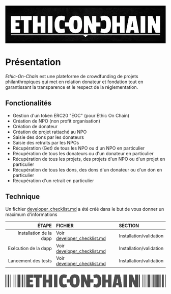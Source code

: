 ![Cover](./images/readme/githubReadmeHeader.png)

# Présentation
*Ethic-On-Chain* est une plateforme de crowdfunding de projets philanthropiques qui met en relation donateur et fondation tout en garantissant la transparence et le respect de la réglementation.

## Fonctionalités
* Gestion d'un token ERC20 "EOC" (pour Ethic On Chain)
* Création de NPO (non profit organisation)
* Création de donateur
* Création de projet rattaché au NPO
* Saisie des dons par les donateurs
* Saisie des retraits par les NPOs
* Récupération (Get) de tous les NPO ou d'un NPO en particulier
* Récupération de tous les donateurs ou d'un donateur en particulier
* Récupération de tous les projets, des projets d'un NPO ou d'un projet en particulier
* Récupération de tous les dons, des dons d'un donateur ou d'un don en particulier
* Récupération d'un retrait en particulier

## Technique
Un fichier [developer_checklist.md](developer_checklist.md) a été créé dans le but de vous donner un maximum d'informations

|ÉTAPE|FICHIER|SECTION|
|---:|:---|:---|
|Installation de la dapp|Voir [developer_checklist.md](developer_checklist.md)|Installation/validation|
|Exécution de la dapp|Voir [developer_checklist.md](developer_checklist.md)|Installation/validation|
|Lancement des tests|Voir [developer_checklist.md](developer_checklist.md)|Installation/validation|


![Cover](./images/readme/githubReadmeFooter.png)

